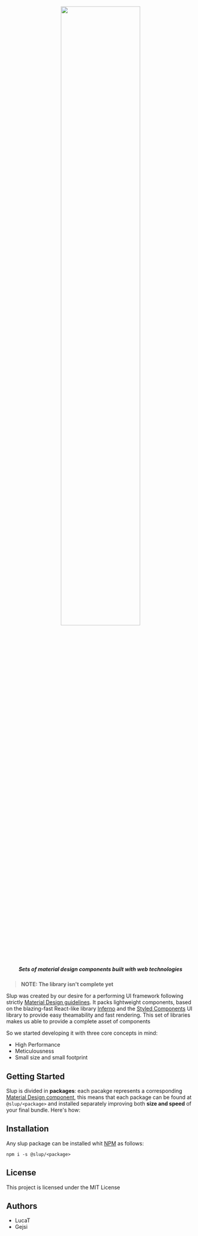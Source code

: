 <h1 align='center'>
  <img src='http://svgshare.com/i/344.svg' width='65%' />

  <h5 align='center'>Sets of material design components built with web technologies</h5>
</h1>

> **NOTE: The library isn't complete yet**

Slup was created by our desire for a performing UI framework following strictly [Material Design guidelines](https://material.io/guidelines). It packs lightweight components, based on the blazing-fast React-like library [Inferno](https://infernojs.org) and the [Styled Components](https://styled-components.com) UI library to provide easy theamability and fast rendering. This set of libraries makes us able to provide a complete asset of components


So we started developing it with three core concepts in mind:

* High Performance
* Meticulousness
* Small size and small footprint

## Getting Started

Slup is divided in **packages**: each pacakge represents a corresponding [Material Design component](https://material.io/guidelines/components), this means that each package can be found at `@slup/<package>` and installed separately improving both **size and speed** of your final bundle.
Here's how:

## Installation

Any slup package can be installed whit [NPM](http://npmjs.com/) as follows:
```
npm i -s @slup/<package>
```

## License

This project is licensed under the MIT License

## Authors

* LucaT
* Gejsi
